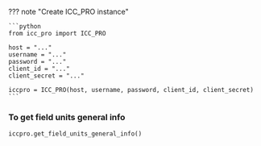 ??? note "Create ICC_PRO instance"

    ```python
    from icc_pro import ICC_PRO

    host = "..."
    username = "..."
    password = "..."
    client_id = "..."
    client_secret = "..."

    iccpro = ICC_PRO(host, username, password, client_id, client_secret)
    ```

### To get field units general info

```python linenums="1" hl_lines="1"
iccpro.get_field_units_general_info()
```

